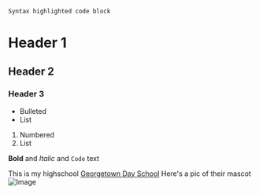 
```markdown
Syntax highlighted code block
```

# Header 1
## Header 2
### Header 3

- Bulleted
- List

1. Numbered
2. List

**Bold** and _Italic_ and `Code` text





This is my highschool
[Georgetown Day School](https://www.gds.org/)
Here's a pic of their mascot
![Image](Hopper)
